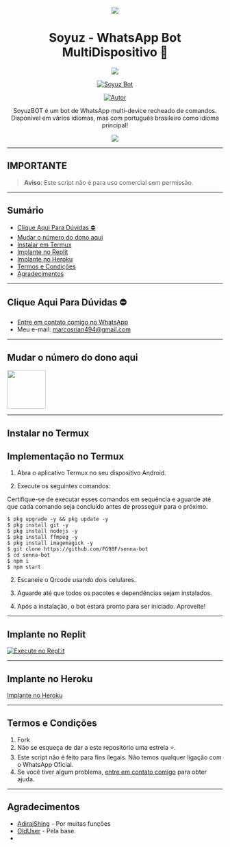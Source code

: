 <p align="center">
    <img src="https://raw.githubusercontent.com/andreasbm/readme/master/assets/lines/colored.png">
</p>

<h1 align="center">Soyuz - WhatsApp Bot MultiDispositivo 🚀</h1>

<p align="center">
  <a href="https://github.com/Marcosi8"><img src="https://img.shields.io/badge/Senna%20Bot-Preto?style=for-the-badge&logo=whatsApp"></a>
</p>

<p align="center">
    <a href="#"><img title="Soyuz Bot" src="https://img.shields.io/badge/WhatsApp%20BOT-green?colorA=%23ff0000&colorB=%23017e40&style=for-the-badge"></a>
</p>

<p align="center">
    <a href="https://github.com/Marcosi8"><img title="Autor" src="https://img.shields.io/badge/AUTHOR-Marcosi8-green.svg?style=for-the-badge&logo=github"></a>
</p>

<p align="center">
    SoyuzBOT é um bot de WhatsApp multi-device recheado de comandos. Disponível em vários idiomas, mas com português brasileiro como idioma principal!
</p>

<p align="center">
    <img src="https://s9.gifyu.com/images/SFnhA.gif" />
</p>

---

## **IMPORTANTE**

> **Aviso**: Este script não é para uso comercial sem permissão.

---

## Sumário
- [Clique Aqui Para Dúvidas ⛔️](#clique-aqui-para-ajuda-%EF%B8%8F)
- [Mudar o número do dono aqui](#escanear-qr-aqui)
- [Instalar em Termux](#implante-no-railway)
- [Implante no Replit](#implante-no-replit)
- [Implante no Heroku](#implante-no-heroku)
- [Termos e Condições](#termos-e-condições)
- [Agradecimentos](#agradecimentos-)

---

## Clique Aqui Para Dúvidas ⛔️

- [Entre em contato comigo no WhatsApp](https://wa.me/558881647724?text=Ol%C3%A1%2C%20preciso%20de%20ajuda%20com%20o%20Soyuz%20Bot)
- Meu e-mail: [marcosrian494@gmail.com](mailto:marcosrian494@gmail.com) 

---

## Mudar o número do dono aqui

<a href="https://LINKDOQR"><img src="LINKDAIMAGEMDOQR" align="center" width="90" /> </a>

---

## Instalar no Termux


## Implementação no Termux

1. Abra o aplicativo Termux no seu dispositivo Android.

2. Execute os seguintes comandos:

Certifique-se de executar esses comandos em sequência e aguarde até que cada comando seja concluído antes de prosseguir para o próximo.

```
$ pkg upgrade -y && pkg update -y
$ pkg install git -y
$ pkg install nodejs -y
$ pkg install ffmpeg -y
$ pkg install imagemagick -y
$ git clone https://github.com/FG98F/senna-bot
$ cd senna-bot
$ npm i 
$ npm start
```
2. Escaneie o Qrcode usando dois celulares.

4. Aguarde até que todos os pacotes e dependências sejam instalados.

5. Após a instalação, o bot estará pronto para ser iniciado. Aproveite!


---

## Implante no Replit

[![Execute no Repl.it](https://repl.it/badge/github/FG98F/senna-bot)](https://repl.it/github/FG98F/senna-bot)

---

## Implante no Heroku

[Implante no Heroku](https://heroku.deploy.queenanya.work.gd/)

---

## Termos e Condições
1. Fork
2. Não se esqueça de dar a este repositório uma estrela ⭐️.
3. Este script não é feito para fins ilegais. Não temos qualquer ligação com o WhatsApp Oficial.
4. Se você tiver algum problema, [entre em contato comigo](https://wa.me/558881647724text=Ol%C3%A1%20*FG98F*%2C%20preciso%20de%20ajuda%20com%20o%20Soyuz%20Bot) para obter ajuda.

---

## Agradecimentos 
- [AdirajShing](https://github.com/adiwajshing/Baileys) - Por muitas funções
- [OldUser](https://github.com/FG98F) - Pela base.
-
